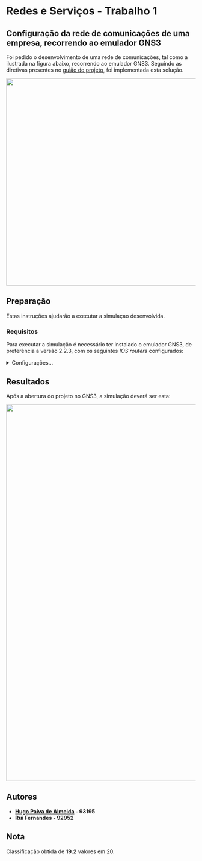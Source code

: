 
# Redes e Serviços - Trabalho 1

## Configuração da rede de comunicações de uma empresa, recorrendo ao emulador GNS3
Foi pedido o desenvolvimento de uma rede de comunicações, tal como a ilustrada na figura abaixo, recorrendo ao emulador GNS3. Seguindo as diretivas presentes no [guião do projeto](Projeto.pdf), foi implementada esta solução.

<p align="center"> <img src="https://hugopaiva.com/rs_git/projeto.png" width="550"> </p>


##  Preparação
Estas instruções ajudarão a executar a simulaçao desenvolvida.

### Requisitos
Para executar a simulação é necessário ter instalado o emulador GNS3, de preferência a versão 2.2.3, com os seguintes *IOS routers* configurados:

<details>
<summary>Configurações...</summary>
<p>
<p align="center"> <img src="https://hugopaiva.com/rs_git/conf3.png" width="550"> </p>
 <p align="center"> <img src="https://hugopaiva.com/rs_git/conf2.png" width="550"> </p>
 <p align="center"> <img src="https://hugopaiva.com/rs_git/conf1.png" width="550"> </p>
</p>
</details> 

## Resultados
Após a abertura do projeto no GNS3, a simulação deverá ser esta:

<p align="center"> <img src="https://hugopaiva.com/rs_git/simulacao.png" width="1000"> </p>


## Autores

 - **[Hugo Paiva de Almeida](https://github.com/hugofpaiva) - 93195**
 - **Rui Fernandes - 92952**

## Nota
Classificação obtida de **19.2** valores em 20.
